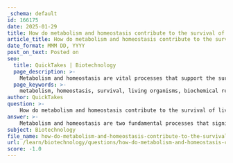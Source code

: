 ```yaml
---
_schema: default
id: 166175
date: 2025-01-29
title: How do metabolism and homeostasis contribute to the survival of living organisms?
article_title: How do metabolism and homeostasis contribute to the survival of living organisms?
date_format: MMM DD, YYYY
post_on_text: Posted on
seo:
  title: QuickTakes | Biotechnology
  page_description: >-
    Metabolism and homeostasis are vital processes that support the survival of living organisms by providing energy, maintaining internal stability, and enabling adaptation to environmental changes.
  page_keywords: >-
    metabolism, homeostasis, survival, living organisms, biochemical reactions, catabolism, anabolism, energy conversion, internal environment, temperature regulation, pH balance, electrolyte balance, cellular function, adaptation, energy availability
author: QuickTakes
question: >-
    How do metabolism and homeostasis contribute to the survival of living organisms?
answer: >-
    Metabolism and homeostasis are two fundamental processes that significantly contribute to the survival of living organisms.\n\n### Metabolism\nMetabolism encompasses all the biochemical reactions that occur within an organism, allowing it to convert food into energy and build necessary cellular components. It can be divided into two main categories:\n\n1. **Catabolism**: This involves breaking down complex molecules into simpler ones, releasing energy in the process. For example, the digestion of food breaks down carbohydrates, proteins, and fats into their constituent molecules, which can then be utilized for energy.\n\n2. **Anabolism**: This is the process of building up complex molecules from simpler ones, which requires energy. For instance, the synthesis of proteins from amino acids is an anabolic process that is crucial for growth and repair.\n\nMetabolism is essential for various life-sustaining functions, including growth, reproduction, and response to environmental changes. It provides the energy required for cellular processes and helps maintain the structure and function of cells.\n\n### Homeostasis\nHomeostasis refers to the ability of an organism to maintain a stable internal environment despite fluctuations in external conditions. This stability is vital for the proper functioning of cells and, by extension, the entire organism. Key aspects of homeostasis include:\n\n- **Temperature Regulation**: Many organisms, including humans, maintain a constant body temperature (around 37°C or 98.6°F). Mechanisms such as sweating, shivering, and altering blood flow help regulate temperature.\n\n- **pH Balance**: The internal pH of organisms must remain within a narrow range for enzymes and biochemical reactions to function optimally. Buffers in the blood and other fluids help maintain this balance.\n\n- **Electrolyte and Fluid Balance**: Homeostasis involves regulating the concentration of ions and fluids in the body. For example, kidneys play a crucial role in filtering blood and maintaining electrolyte levels.\n\n### Contribution to Survival\nThe interplay between metabolism and homeostasis is critical for survival:\n\n- **Energy Availability**: Metabolism ensures that organisms have the energy needed to perform essential functions, while homeostasis ensures that these functions can occur under varying environmental conditions.\n\n- **Adaptation to Change**: Homeostasis allows organisms to adapt to changes in their environment, such as temperature fluctuations or changes in nutrient availability. This adaptability is crucial for survival in diverse habitats.\n\n- **Cellular Function**: Both processes are vital for maintaining cellular integrity and function. A stable internal environment (homeostasis) allows metabolic processes to occur efficiently, ensuring that cells can grow, reproduce, and respond to stimuli.\n\nIn summary, metabolism provides the energy and building blocks necessary for life, while homeostasis maintains the conditions required for these processes to function effectively. Together, they enable living organisms to thrive in a constantly changing environment.
subject: Biotechnology
file_name: how-do-metabolism-and-homeostasis-contribute-to-the-survival-of-living-organisms.md
url: /learn/biotechnology/questions/how-do-metabolism-and-homeostasis-contribute-to-the-survival-of-living-organisms
score: -1.0
---
```


&nbsp;